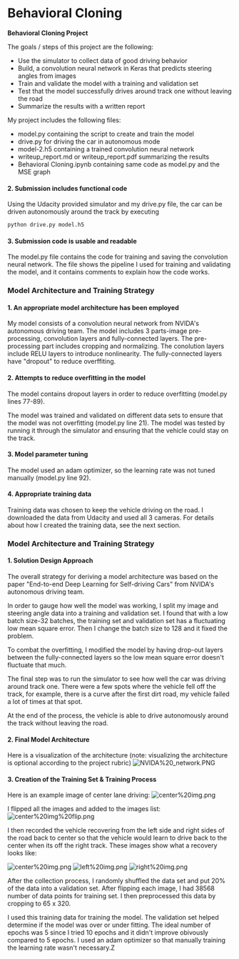 
# **Behavioral Cloning** 

**Behavioral Cloning Project**

The goals / steps of this project are the following:
* Use the simulator to collect data of good driving behavior
* Build, a convolution neural network in Keras that predicts steering angles from images
* Train and validate the model with a training and validation set
* Test that the model successfully drives around track one without leaving the road
* Summarize the results with a written report


My project includes the following files:
* model.py containing the script to create and train the model
* drive.py for driving the car in autonomous mode
* model-2.h5 containing a trained convolution neural network 
* writeup_report.md or writeup_report.pdf summarizing the results
* Behavioral Cloning.ipynb containing same code as model.py and the MSE graph

#### 2. Submission includes functional code
Using the Udacity provided simulator and my drive.py file, the car can be driven autonomously around the track by executing 
```sh
python drive.py model.h5
```

#### 3. Submission code is usable and readable

The model.py file contains the code for training and saving the convolution neural network. The file shows the pipeline I used for training and validating the model, and it contains comments to explain how the code works.

### Model Architecture and Training Strategy

#### 1. An appropriate model architecture has been employed

My model consists of a convolution neural network from NVIDA's autonomous driving team. The model includes 3 parts-image pre-processing, convolution layers and fully-connected layers.
The pre-processing part includes cropping and normalizing.
The conolution layers include RELU layers to introduce nonlinearity.
The fully-connected layers have "dropout" to reduce overffiting. 

#### 2. Attempts to reduce overfitting in the model

The model contains dropout layers in order to reduce overfitting (model.py lines 77-89). 

The model was trained and validated on different data sets to ensure that the model was not overfitting (model.py line 21). The model was tested by running it through the simulator and ensuring that the vehicle could stay on the track.


#### 3. Model parameter tuning

The model used an adam optimizer, so the learning rate was not tuned manually (model.py line 92).

#### 4. Appropriate training data

Training data was chosen to keep the vehicle driving on the road. I downloaded the data from Udacity and used all 3 cameras. 
For details about how I created the training data, see the next section. 

### Model Architecture and Training Strategy

#### 1. Solution Design Approach

The overall strategy for deriving a model architecture was based on the paper "End-to-end Deep Learning for Self-driving Cars" from NVIDA's autonomous driving team.


In order to gauge how well the model was working, I split my image and steering angle data into a training and validation set. I found that with a low batch size-32 batches, the training set and validation set has a fluctuating low mean square error. Then I change the batch size to 128 and it fixed the problem.

To combat the overfitting, I modified the model by having drop-out layers between the fully-connected layers so the low mean square error doesn't fluctuate that much.


The final step was to run the simulator to see how well the car was driving around track one. There were a few spots where the vehicle fell off the track, for example, there is a curve after the first dirt road, my vehicle failed a lot of times at that spot.

At the end of the process, the vehicle is able to drive autonomously around the track without leaving the road.


#### 2. Final Model Architecture


Here is a visualization of the architecture (note: visualizing the architecture is optional according to the project rubric)
![NVIDA%20_network.PNG](attachment:NVIDA%20_network.PNG)


#### 3. Creation of the Training Set & Training Process

Here is an example image of center lane driving:
![center%20img.png](attachment:center%20img.png)

I flipped all the images and added to the images list:
![center%20img%20flip.png](attachment:center%20img%20flip.png)


I then recorded the vehicle recovering from the left side and right sides of the road back to center so that the vehicle would learn to drive back to the center when its off the right track. These images show what a recovery looks like:

![center%20img.png](attachment:center%20img.png)
![left%20img.png](attachment:left%20img.png)
![right%20img.png](attachment:right%20img.png)


After the collection process, I randomly shuffled the data set and put 20% of the data into a validation set. After flipping each image, I had 38568 number of data points for training set. I then preprocessed this data by cropping to 65 x 320.


I used this training data for training the model. The validation set helped determine if the model was over or under fitting. The ideal number of epochs was 5 since I tried 10 epochs and it didn't improve obivously compared to 5 epochs. I used an adam optimizer so that manually training the learning rate wasn't necessary.Z
